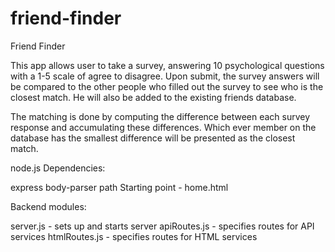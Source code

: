 # friend-finder


Friend Finder


This app allows user to take a survey, answering 10 psychological questions with a 1-5 scale of agree to disagree. Upon submit, the survey answers will be compared to the other people who filled out the survey to see who is the closest match. He will also be added to the existing friends database.

The matching is done by computing the difference between each survey response and accumulating these differences. Which ever member on the database has the smallest difference will be presented as the closest match.

node.js Dependencies:

express
body-parser
path
Starting point - home.html

Backend modules:

server.js - sets up and starts server
apiRoutes.js - specifies routes for API services
htmlRoutes.js - specifies routes for HTML services
